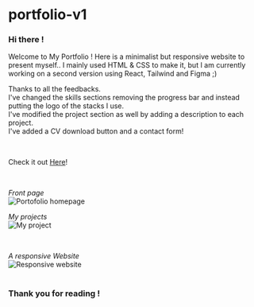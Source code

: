 # portfolio-v1

### Hi there ! 
Welcome to My Portfolio ! Here is a minimalist but responsive website to present myself..
I mainly used HTML & CSS to make it, but I am currently working on a second version using React, Tailwind and Figma ;)

Thanks to all the feedbacks. <br>
I've changed the skills sections removing the progress bar and instead putting the logo of the stacks I use. <br>
I've modified the project section as well by adding a description to each project. <br>
I've added a CV download button and a contact form!

<br>

Check it out <a href='https://zoeleca.github.io/'>Here</a>!

<br>

<em>Front page</em><br>
![Portofolio homepage](https://github.com/zoeleca/zoeleca.github.io/assets/146814463/1fc3c815-9a0d-4210-ae58-a86308c8a95b)
<br>

<em>My projects</em><br>
![My project](https://github.com/zoeleca/zoeleca.github.io/assets/146814463/11085fdc-9523-4d37-a6e8-daa967ed5574)

<br>

<em>A responsive Website</em><br>
![Responsive website](https://github.com/zoeleca/zoeleca.github.io/assets/146814463/3262e012-d516-4759-a655-a0f62f04da11)
<br>
<br>

### Thank you for reading !
